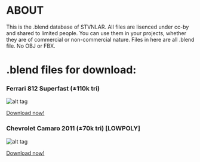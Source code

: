 # ABOUT
This is the .blend database of STVNLAR. All files are lisenced under cc-by and shared to limited people. You can use them in your projects, whether they are of commercial or non-commercial nature. 
Files in here are all .blend file. No OBJ or FBX.

# .blend files for download:

### Ferrari 812 Superfast (±110k tri)
![alt tag](https://user-images.githubusercontent.com/106525421/170973777-42dc3f30-a016-4d3a-9827-cdfc94fffc45.png)

[Download now!](https://github.com/STVNLAR/3d-projects/releases/download/v1.0.0/812.blend)


### Chevrolet Camaro 2011 (±70k tri) [LOWPOLY]
![alt tag](https://user-images.githubusercontent.com/106525421/171136461-50a117c2-bdf3-42c9-ae70-b0c96396561d.png)

[Download now!](https://github.com/STVNLAR/3d-projects/releases/download/v1.0.0/812.blend)


